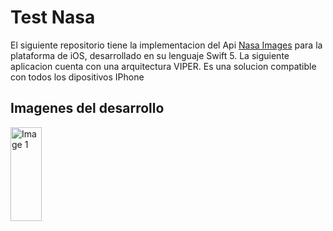 # Test Nasa

El siguiente repositorio tiene la implementacion del Api  [Nasa Images][linkImages] para la plataforma de iOS, desarrollado en su lenguaje Swift 5. La siguiente aplicacion cuenta con una arquitectura VIPER. Es una solucion compatible con todos los dipositivos IPhone
## Imagenes del desarrollo

<img src="https://rsdl-test.s3.amazonaws.com/everis-test/Simulator+Screen+Shot+-+iPhone+12+-+2021-08-03+at+17.15.05.png" alt="Image 1" style="height: 150px; width:50px;"/>


[linkImages]: < https://images-api.nasa.gov/search?q=apollo%2011>